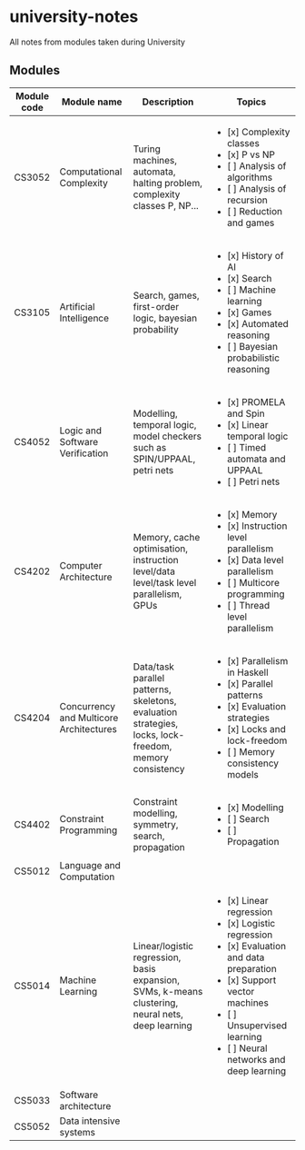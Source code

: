 # university-notes
All notes from modules taken during University

## Modules
| Module code | Module name | Description | Topics |
|-------------|-------------|-------------|----------------|
| CS3052      | Computational Complexity| Turing machines, automata, halting problem, complexity classes P, NP... | <img width=500/><ul><li> [x] Complexity classes</li><li> [x] P vs NP</li><li> [ ] Analysis of algorithms </li><li> [ ] Analysis of recursion </li><li> [ ] Reduction and games </li></ul> |
| CS3105      | Artificial Intelligence | Search, games, first-order logic, bayesian probability | <ul><li> [x] History of AI </li><li> [x] Search </li><li> [ ] Machine learning </li><li> [x] Games </li><li> [x] Automated reasoning </li><li> [ ] Bayesian probabilistic reasoning</li> </ul> |
| CS4052      | Logic and Software Verification | Modelling, temporal logic, model checkers such as SPIN/UPPAAL, petri nets| <ul><li> [x] PROMELA and Spin </li><li> [x] Linear temporal logic </li><li> [ ] Timed automata and UPPAAL </li><li> [ ] Petri nets </li></ul> |
| CS4202      | Computer Architecture | Memory, cache optimisation, instruction level/data level/task level parallelism, GPUs | <ul><li> [x] Memory </li><li> [x] Instruction level parallelism </li><li> [x] Data level parallelism </li><li> [ ] Multicore programming </li> <li> [ ] Thread level parallelism </li></ul> |
| CS4204      | Concurrency and Multicore Architectures| Data/task parallel patterns, skeletons, evaluation strategies, locks, lock-freedom, memory consistency | <ul><li> [x] Parallelism in Haskell </li><li> [x] Parallel patterns </li><li> [x] Evaluation strategies </li><li> [x] Locks and lock-freedom </li><li> [ ] Memory consistency models </li> </ul> |
| CS4402      | Constraint Programming| Constraint modelling, symmetry, search, propagation | <ul><li> [x] Modelling </li><li> [ ] Search </li><li> [ ] Propagation </li></ul>|
| CS5012      | Language and Computation | | |
| CS5014      | Machine Learning | Linear/logistic regression, basis expansion, SVMs, k-means clustering, neural nets, deep learning | <ul><li> [x] Linear regression </li><li> [x] Logistic regression </li><li> [x] Evaluation and data preparation </li><li> [x] Support vector machines </li><li> [ ] Unsupervised learning </li><li> [ ] Neural networks and deep learning </li></ul> |
| CS5033      | Software architecture | | |
| CS5052      | Data intensive systems | | |
